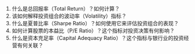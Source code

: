 

1. 什么是总回报率（Total Return）？如何计算？
2. 该如何解释投资组合的波动率（Volatility）指标？
3. 什么是夏普比率（Sharpe Ratio）？如何使用它来评估投资组合的表现？
4. 如何计算股票的本益比（P/E Ratio）？这个指标对投资决策有何影响？
5. 什么是资本充足率（Capital Adequacy Ratio）？这个指标与银行业的投资经营有何关联？